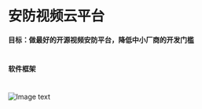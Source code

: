 # 安防视频云平台

#### 目标：做最好的开源视频安防平台，降低中小厂商的开发门槛
#
#### 软件框架
#
![Image text](https://github.com/debugger999/videoCloudPlatform/blob/master/img/arch.jpg)



